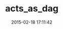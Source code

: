 ---
layout: post
title:  "acts_as_dag"
repo:   "rrn/acts_as_dag"
date:   2015-02-18 17:11:42
gemurl: http://github.com/rrn/acts_as_dag
---